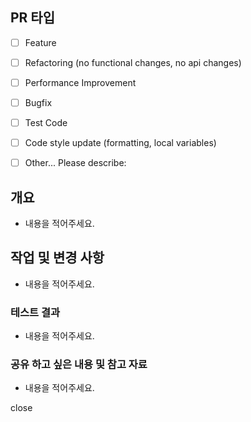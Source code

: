 <!-- 
체크하려면 괄호 안에 "x"를 입력하세요. 
각 규칙은 Convention 문서에 있습니다.
PR 제목에 쓰는 prefix는 다음과 같습니다.

✨ Feat : 새로운 기능
🔨️ Refactor : 코드 리팩토링
🐎 Perf : 성능을 향상
🐛 Fix : 버그를 고칠 때
🧪 Test : 테스트 코드
🚜 Rename : 파일 이름 변경 혹은 구조를 변경
🚀 Release : 배포 / 개발 작업과 관련된 모든 것
🔥 Remove : 코드 또는 파일 제거
📚 Docs : 문서
📝 Chore : 사소한 코드 또는 언어를 변경 기타 변경사항 (빌드 스크립트 수정, 패키지 매니징 설정 등)

-->

## PR 타입
<!-- 어떤 유형의 PR인지 체크해주세요. -->

<!-- 체크하려면 괄호 안에 "x"를 입력하세요. -->
- [ ] Feature
- [ ] Refactoring (no functional changes, no api changes)
- [ ] Performance Improvement
- [ ] Bugfix
- [ ] Test Code
- [ ] Code style update (formatting, local variables)
- [ ] Other... Please describe:



## 개요 
- 내용을 적어주세요.


## 작업 및 변경 사항 
- 내용을 적어주세요.


### 테스트 결과 
- 내용을 적어주세요.


### 공유 하고 싶은 내용 및 참고 자료
- 내용을 적어주세요.


close
